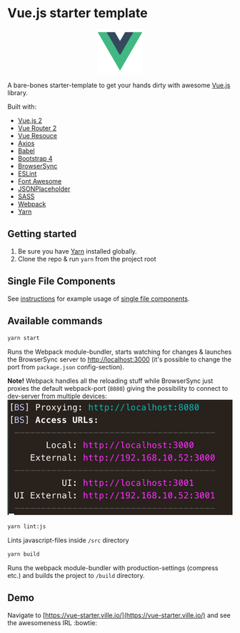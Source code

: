 # Vue.js starter template

<p align="center">
  <img src="src/assets/images/logo.png" height="100" />
</p>

A bare-bones starter-template to get your hands dirty with awesome [Vue.js](https://github.com/vuejs/vue) library.

Built with:
* [Vue.js 2](https://github.com/vuejs/vue)
* [Vue Router 2](https://github.com/vuejs/vue-router)
* [Vue Resouce](https://github.com/vuejs/vue-resource)
* [Axios](https://github.com/mzabriskie/axios)
* [Babel](https://babeljs.io/)
* [Bootstrap 4](https://v4-alpha.getbootstrap.com/)
* [BrowserSync](https://www.browsersync.io/)
* [ESLint](http://eslint.org/)
* [Font Awesome](http://fontawesome.io/)
* [JSONPlaceholder](http://jsonplaceholder.typicode.com/)
* [SASS](http://sass-lang.com/)
* [Webpack](https://webpack.github.io/)
* [Yarn](https://yarnpkg.com/en/docs/install)

## Getting started

1. Be sure you have [Yarn](https://yarnpkg.com/en/docs/install) installed globally.
2. Clone the repo & run `yarn` from the project root

## Single File Components
See [instructions](docs/single-file-components.md) for example usage of [single file components](https://vuejs.org/v2/guide/single-file-components.html).

## Available commands

```sh
yarn start
```

Runs the Webpack module-bundler, starts watching for changes & launches the BrowserSync server to [http://localhost:3000](http://localhost:3000) (it's possible to change the port from `package.json` config-section).

**Note!** Webpack handles all the reloading stuff while BrowserSync just proxies the default webpack-port (`8080`) giving the possibility to connect to dev-server from multiple devices: 
![BrowserSync](.github/browsersync.png)


```sh
yarn lint:js
```

Lints javascript-files inside `/src` directory

```sh
yarn build
```

Runs the webpack module-bundler with production-settings (compress etc.) and builds the project to `/build` directory.

## Demo
Navigate to [https://vue-starter.ville.io/](https://vue-starter.ville.io/) and see the awesomeness IRL :bowtie:
